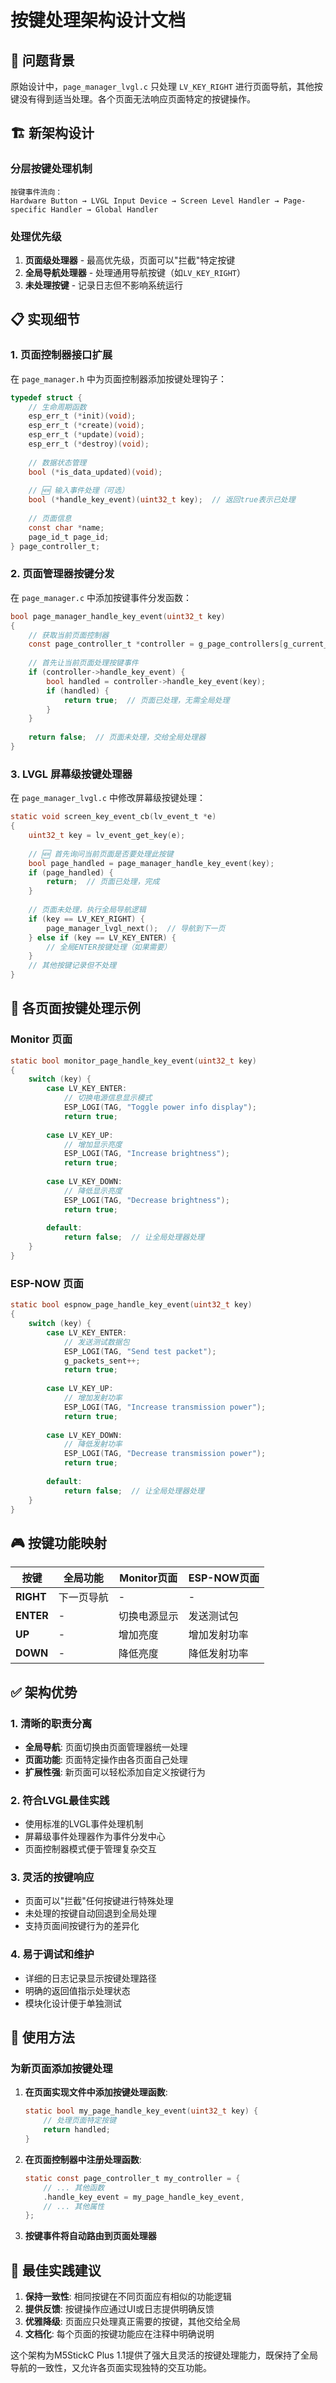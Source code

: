 # 按键处理架构设计文档

## 🎯 **问题背景**

原始设计中，`page_manager_lvgl.c` 只处理 `LV_KEY_RIGHT` 进行页面导航，其他按键没有得到适当处理。各个页面无法响应页面特定的按键操作。

## 🏗️ **新架构设计**

### **分层按键处理机制**

```
按键事件流向：
Hardware Button → LVGL Input Device → Screen Level Handler → Page-specific Handler → Global Handler
```

### **处理优先级**

1. **页面级处理器** - 最高优先级，页面可以"拦截"特定按键
2. **全局导航处理器** - 处理通用导航按键（如`LV_KEY_RIGHT`）
3. **未处理按键** - 记录日志但不影响系统运行

## 📋 **实现细节**

### **1. 页面控制器接口扩展**

在 `page_manager.h` 中为页面控制器添加按键处理钩子：

```c
typedef struct {
    // 生命周期函数
    esp_err_t (*init)(void);
    esp_err_t (*create)(void);
    esp_err_t (*update)(void);
    esp_err_t (*destroy)(void);
    
    // 数据状态管理
    bool (*is_data_updated)(void);
    
    // 🆕 输入事件处理（可选）
    bool (*handle_key_event)(uint32_t key);  // 返回true表示已处理
    
    // 页面信息
    const char *name;
    page_id_t page_id;
} page_controller_t;
```

### **2. 页面管理器按键分发**

在 `page_manager.c` 中添加按键事件分发函数：

```c
bool page_manager_handle_key_event(uint32_t key)
{
    // 获取当前页面控制器
    const page_controller_t *controller = g_page_controllers[g_current_page];
    
    // 首先让当前页面处理按键事件
    if (controller->handle_key_event) {
        bool handled = controller->handle_key_event(key);
        if (handled) {
            return true;  // 页面已处理，无需全局处理
        }
    }
    
    return false;  // 页面未处理，交给全局处理器
}
```

### **3. LVGL 屏幕级按键处理器**

在 `page_manager_lvgl.c` 中修改屏幕级按键处理：

```c
static void screen_key_event_cb(lv_event_t *e)
{
    uint32_t key = lv_event_get_key(e);
    
    // 🆕 首先询问当前页面是否要处理此按键
    bool page_handled = page_manager_handle_key_event(key);
    if (page_handled) {
        return;  // 页面已处理，完成
    }
    
    // 页面未处理，执行全局导航逻辑
    if (key == LV_KEY_RIGHT) {
        page_manager_lvgl_next();  // 导航到下一页
    } else if (key == LV_KEY_ENTER) {
        // 全局ENTER按键处理（如果需要）
    }
    // 其他按键记录但不处理
}
```

## 🔧 **各页面按键处理示例**

### **Monitor 页面**

```c
static bool monitor_page_handle_key_event(uint32_t key)
{
    switch (key) {
        case LV_KEY_ENTER:
            // 切换电源信息显示模式
            ESP_LOGI(TAG, "Toggle power info display");
            return true;
            
        case LV_KEY_UP:
            // 增加显示亮度
            ESP_LOGI(TAG, "Increase brightness");
            return true;
            
        case LV_KEY_DOWN:
            // 降低显示亮度
            ESP_LOGI(TAG, "Decrease brightness");
            return true;
            
        default:
            return false;  // 让全局处理器处理
    }
}
```

### **ESP-NOW 页面**

```c
static bool espnow_page_handle_key_event(uint32_t key)
{
    switch (key) {
        case LV_KEY_ENTER:
            // 发送测试数据包
            ESP_LOGI(TAG, "Send test packet");
            g_packets_sent++;
            return true;
            
        case LV_KEY_UP:
            // 增加发射功率
            ESP_LOGI(TAG, "Increase transmission power");
            return true;
            
        case LV_KEY_DOWN:
            // 降低发射功率
            ESP_LOGI(TAG, "Decrease transmission power");
            return true;
            
        default:
            return false;  // 让全局处理器处理
    }
}
```

## 🎮 **按键功能映射**

| 按键 | 全局功能 | Monitor页面 | ESP-NOW页面 |
|------|----------|-------------|-------------|
| **RIGHT** | 下一页导航 | - | - |
| **ENTER** | - | 切换电源显示 | 发送测试包 |
| **UP** | - | 增加亮度 | 增加发射功率 |
| **DOWN** | - | 降低亮度 | 降低发射功率 |

## ✅ **架构优势**

### **1. 清晰的职责分离**
- **全局导航**: 页面切换由页面管理器统一处理
- **页面功能**: 页面特定操作由各页面自己处理
- **扩展性强**: 新页面可以轻松添加自定义按键行为

### **2. 符合LVGL最佳实践**
- 使用标准的LVGL事件处理机制
- 屏幕级事件处理器作为事件分发中心
- 页面控制器模式便于管理复杂交互

### **3. 灵活的按键响应**
- 页面可以"拦截"任何按键进行特殊处理
- 未处理的按键自动回退到全局处理
- 支持页面间按键行为的差异化

### **4. 易于调试和维护**
- 详细的日志记录显示按键处理路径
- 明确的返回值指示处理状态
- 模块化设计便于单独测试

## 🚀 **使用方法**

### **为新页面添加按键处理**

1. **在页面实现文件中添加按键处理函数**:
   ```c
   static bool my_page_handle_key_event(uint32_t key) {
       // 处理页面特定按键
       return handled;
   }
   ```

2. **在页面控制器中注册处理函数**:
   ```c
   static const page_controller_t my_controller = {
       // ... 其他函数
       .handle_key_event = my_page_handle_key_event,
       // ... 其他属性
   };
   ```

3. **按键事件将自动路由到页面处理器**

## 🎯 **最佳实践建议**

1. **保持一致性**: 相同按键在不同页面应有相似的功能逻辑
2. **提供反馈**: 按键操作应通过UI或日志提供明确反馈
3. **优雅降级**: 页面应只处理真正需要的按键，其他交给全局
4. **文档化**: 每个页面的按键功能应在注释中明确说明

这个架构为M5StickC Plus 1.1提供了强大且灵活的按键处理能力，既保持了全局导航的一致性，又允许各页面实现独特的交互功能。